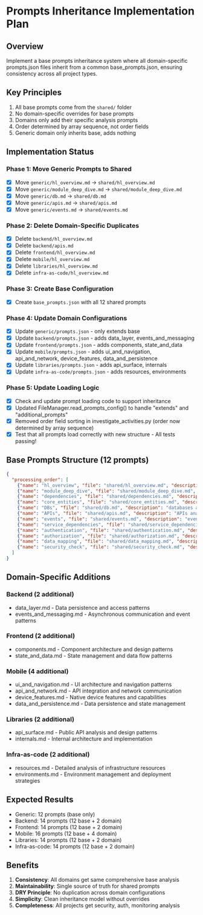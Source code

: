 # Prompts Inheritance Implementation Plan

## Overview
Implement a base prompts inheritance system where all domain-specific prompts.json files inherit from a common base_prompts.json, ensuring consistency across all project types.

## Key Principles
1. All base prompts come from the `shared/` folder
2. No domain-specific overrides for base prompts
3. Domains only add their specific analysis prompts
4. Order determined by array sequence, not order fields
5. Generic domain only inherits base, adds nothing

## Implementation Status

### Phase 1: Move Generic Prompts to Shared
- [x] Move `generic/hl_overview.md` → `shared/hl_overview.md`
- [x] Move `generic/module_deep_dive.md` → `shared/module_deep_dive.md`
- [x] Move `generic/db.md` → `shared/db.md`
- [x] Move `generic/apis.md` → `shared/apis.md`
- [x] Move `generic/events.md` → `shared/events.md`

### Phase 2: Delete Domain-Specific Duplicates
- [x] Delete `backend/hl_overview.md`
- [x] Delete `backend/apis.md`
- [x] Delete `frontend/hl_overview.md`
- [x] Delete `mobile/hl_overview.md`
- [x] Delete `libraries/hl_overview.md`
- [x] Delete `infra-as-code/hl_overview.md`

### Phase 3: Create Base Configuration
- [x] Create `base_prompts.json` with all 12 shared prompts

### Phase 4: Update Domain Configurations
- [x] Update `generic/prompts.json` - only extends base
- [x] Update `backend/prompts.json` - adds data_layer, events_and_messaging
- [x] Update `frontend/prompts.json` - adds components, state_and_data
- [x] Update `mobile/prompts.json` - adds ui_and_navigation, api_and_network, device_features, data_and_persistence
- [x] Update `libraries/prompts.json` - adds api_surface, internals
- [x] Update `infra-as-code/prompts.json` - adds resources, environments

### Phase 5: Update Loading Logic
- [x] Check and update prompt loading code to support inheritance
- [x] Updated FileManager.read_prompts_config() to handle "extends" and "additional_prompts"
- [x] Removed order field sorting in investigate_activities.py (order now determined by array sequence)
- [x] Test that all prompts load correctly with new structure - All tests passing!

## Base Prompts Structure (12 prompts)
```json
{
  "processing_order": [
    {"name": "hl_overview", "file": "shared/hl_overview.md", "description": "High level overview of the codebase"},
    {"name": "module_deep_dive", "file": "shared/module_deep_dive.md", "description": "Deep dive into modules", "context": [{"type": "step", "val": "hl_overview"}]},
    {"name": "dependencies", "file": "shared/dependencies.md", "description": "Analyze dependencies and external libraries", "context": [{"type": "step", "val": "hl_overview"}]},
    {"name": "core_entities", "file": "shared/core_entities.md", "description": "Core entities and their relationships"},
    {"name": "DBs", "file": "shared/db.md", "description": "databases analysis"},
    {"name": "APIs", "file": "shared/apis.md", "description": "APIs analysis"},
    {"name": "events", "file": "shared/events.md", "description": "events analysis"},
    {"name": "service_dependencies", "file": "shared/service_dependencies.md", "description": "Analyze service dependencies", "context": [{"type": "step", "val": "hl_overview"}, {"type": "step", "val": "APIs"}, {"type": "step", "val": "events"}]},
    {"name": "authentication", "file": "shared/authentication.md", "description": "Authentication mechanisms analysis"},
    {"name": "authorization", "file": "shared/authorization.md", "description": "Authorization and access control analysis"},
    {"name": "data_mapping", "file": "shared/data_mapping.md", "description": "Data flow and personal information mapping"},
    {"name": "security_check", "file": "shared/security_check.md", "description": "Top 10 security vulnerabilities assessment"}
  ]
}
```

## Domain-Specific Additions

### Backend (2 additional)
- data_layer.md - Data persistence and access patterns
- events_and_messaging.md - Asynchronous communication and event patterns

### Frontend (2 additional)
- components.md - Component architecture and design patterns
- state_and_data.md - State management and data flow patterns

### Mobile (4 additional)
- ui_and_navigation.md - UI architecture and navigation patterns
- api_and_network.md - API integration and network communication
- device_features.md - Native device features and capabilities
- data_and_persistence.md - Data persistence and state management

### Libraries (2 additional)
- api_surface.md - Public API analysis and design patterns
- internals.md - Internal architecture and implementation

### Infra-as-code (2 additional)
- resources.md - Detailed analysis of infrastructure resources
- environments.md - Environment management and deployment strategies

## Expected Results
- Generic: 12 prompts (base only)
- Backend: 14 prompts (12 base + 2 domain)
- Frontend: 14 prompts (12 base + 2 domain)
- Mobile: 16 prompts (12 base + 4 domain)
- Libraries: 14 prompts (12 base + 2 domain)
- Infra-as-code: 14 prompts (12 base + 2 domain)

## Benefits
1. **Consistency**: All domains get same comprehensive base analysis
2. **Maintainability**: Single source of truth for shared prompts
3. **DRY Principle**: No duplication across domain configurations
4. **Simplicity**: Clean inheritance model without overrides
5. **Completeness**: All projects get security, auth, monitoring analysis
